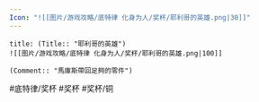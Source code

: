 ```yaml
---
Icon: "![[图片/游戏攻略/底特律 化身为人/奖杯/耶利哥的英雄.png|30]]"
---
```

```ad-common-bronze-trophy
title: (Title:: "耶利哥的英雄")
![[图片/游戏攻略/底特律 化身为人/奖杯/耶利哥的英雄.png|100]]

(Comment:: "馬庫斯帶回足夠的零件")
```

#底特律/奖杯 #奖杯 #奖杯/铜
